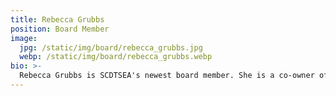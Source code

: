 ```yaml
---
title: Rebecca Grubbs
position: Board Member
image:
  jpg: /static/img/board/rebecca_grubbs.jpg
  webp: /static/img/board/rebecca_grubbs.webp
bio: >-
  Rebecca Grubbs is SCDTSEA's newest board member. She is a co-owner of Massey Road Ready Academy in Walhalla, SC. As a lifelong learner, Rebecca has a Bachelor of Arts in Business, a Master of Arts in Teaching, and many continuing education achievements. Rebecca is deeply involved in her community.<br><br><br>
---
```

